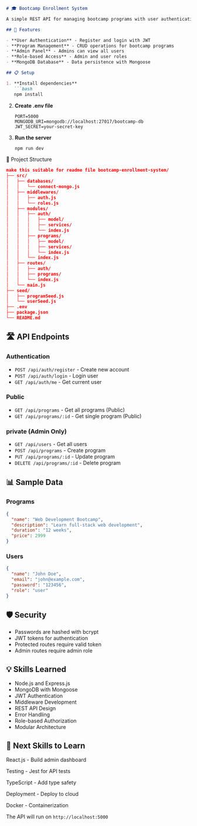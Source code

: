 ```markdown
# 🎓 Bootcamp Enrollment System

A simple REST API for managing bootcamp programs with user authentication and admin features.

## 🚀 Features

- **User Authentication** - Register and login with JWT
- **Program Management** - CRUD operations for bootcamp programs
- **Admin Panel** - Admins can view all users
- **Role-based Access** - Admin and user roles
- **MongoDB Database** - Data persistence with Mongoose

## 📋 Setup

1. **Install dependencies**
   ```bash
   npm install
   ```

2. **Create .env file**
   ```env
   PORT=5000
   MONGODB_URI=mongodb://localhost:27017/bootcamp-db
   JWT_SECRET=your-secret-key
   ```

3. **Run the server**
   ```bash
   npm run dev
   ```
📁 Project Structure

```json
make this suitable for readme file bootcamp-enrollment-system/
├── src/
│   ├── databases/
│   │   └── connect-mongo.js
│   ├── middlewares/
│   │   ├── auth.js
│   │   └── roles.js
│   ├── modules/
│   │   ├── auth/
│   │   │   ├── model/
│   │   │   ├── services/
│   │   │   └── index.js
│   │   ├── programs/
│   │   │   ├── model/
│   │   │   ├── services/
│   │   │   └── index.js
│   │   └── index.js
│   ├── routes/
│   │   ├── auth/
│   │   ├── programs/
│   │   └── index.js
│   └── main.js
├── seed/
│   ├── programSeed.js
│   └── userSeed.js
├── .env
├── package.json
└── README.md
```

## 🛣️ API Endpoints

### Authentication
- `POST /api/auth/register` - Create new account
- `POST /api/auth/login` - Login user
- `GET /api/auth/me` - Get current user

### Public 
- `GET /api/programs` - Get all programs (Public)
- `GET /api/programs/:id` - Get single program (Public)

### private (Admin Only)
- `GET /api/users` - Get all users
- `POST /api/programs` - Create program 
- `PUT /api/programs/:id` - Update program 
- `DELETE /api/programs/:id` - Delete program 


## 📊 Sample Data

### Programs
```json
{
  "name": "Web Development Bootcamp",
  "description": "Learn full-stack web development",
  "duration": "12 weeks",
  "price": 2999
}
```

### Users
```json
{
  "name": "John Doe",
  "email": "john@example.com",
  "password": "123456",
  "role": "user"
}
```

## 🛡️ Security

- Passwords are hashed with bcrypt
- JWT tokens for authentication
- Protected routes require valid token
- Admin routes require admin role


## 💡 Skills Learned

- Node.js and Express.js
- MongoDB with Mongoose
- JWT Authentication
- Middleware Development
- REST API Design
- Error Handling
- Role-based Authorization
- Modular Architecture

## 🚀 Next Skills to Learn

React.js - Build admin dashboard

Testing - Jest for API tests

TypeScript - Add type safety

Deployment - Deploy to cloud

Docker - Containerization


The API will run on `http://localhost:5000`
```
